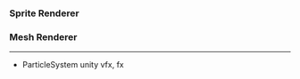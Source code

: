 ### Sprite Renderer
### Mesh Renderer

------------------------------------------


- ParticleSystem
unity vfx, fx
